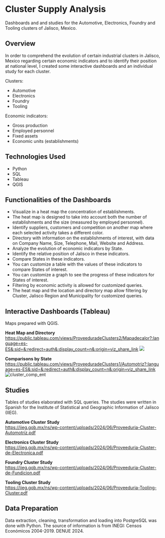 # Cluster Supply Analysis
Dashboards and and studies for the Automotive, Electronics, Foundry and Tooling clusters of Jalisco, Mexico.

## Overview
In order to comprehend the evolution of certain industrial clusters in Jalisco, Mexico regarding certain economic indicators and to identify their position at national level, I created some interactive dashboards and an individual study for each cluster.

Clusters:
- Automotive
- Electronics
- Foundry
- Tooling

Economic indicators:
- Gross production
- Employed personnel
- Fixed assets
- Economic units (establishments)


## Technologies Used
- Python
- SQL
- Tableau
- QGIS


## Functionalities of the Dashboards
- Visualize in a heat map the concentration of establishments.
- The heat map is designed to take into account both the number of establishments and the size (measured by employed personnel).
- Identify suppliers, customers and competition on another map where each selected activity takes a different color.
- Directory with information on the establishments of interest, with data on Company Name, Size, Telephone, Mail, Website and Address.
- Analyze the evolution of economic indicators by State.
- Identify the relative position of Jalisco in these indicators.
- Compare States in these indicators.
- You can customize a table with the values of these indicators to compare States of interest.
- You can customize a graph to see the progress of these indicators for States of interest.
- Filtering by economic activity is allowed for customized queries.
- The heat map and the location and directory map allow filtering by Cluster, Jalisco Region and Municipality for customized queries.


## Interactive Dashboards (Tableau)
Maps prepared with QGIS.

**Heat Map and Directory**\
https://public.tableau.com/views/ProveeduradeClusters2/Mapadecalor?:language=es-ES&:sid=&:redirect=auth&:display_count=n&:origin=viz_share_link
[<img src="https://github.com/user-attachments/assets/d93dbdc3-2823-4df5-b44e-3109e2a26cce">](https://public.tableau.com/views/ProveeduradeClusters2/Mapadecalor?:language=es-ES&:sid=&:redirect=auth&:display_count=n&:origin=viz_share_link)


**Comparisons by State**\
https://public.tableau.com/views/ProveeduradeClusters1/Automotriz?:language=es-ES&:sid=&:redirect=auth&:display_count=n&:origin=viz_share_link
![cluster_comp_ent](https://github.com/user-attachments/assets/099c65c1-3bb6-4051-8a8b-cbc02c7b3aad)


## Studies
Tables of studies elaborated with SQL queries.
The studies were written in Spanish for the Institute of Statistical and Geographic Information of Jalisco (IIEG).

**Automotive Cluster Study**\
https://iieg.gob.mx/ns/wp-content/uploads/2024/06/Proveeduria-Cluster-Automotriz.pdf

**Electronics Cluster Study**\
https://iieg.gob.mx/ns/wp-content/uploads/2024/06/Proveeduria-Cluster-de-Electronica.pdf

**Foundry Cluster Study**\
https://iieg.gob.mx/ns/wp-content/uploads/2024/06/Proveeduria-Cluster-de-Fundicion.pdf

**Tooling Cluster Study**\
https://iieg.gob.mx/ns/wp-content/uploads/2024/06/Proveeduria-Tooling-Cluster.pdf


## Data Preparation
Data extraction, cleaning, transformation and loading into PostgreSQL was done with Python.
The source of information is from INEGI:
Censos Económicos 2004-2019.
DENUE 2024.
